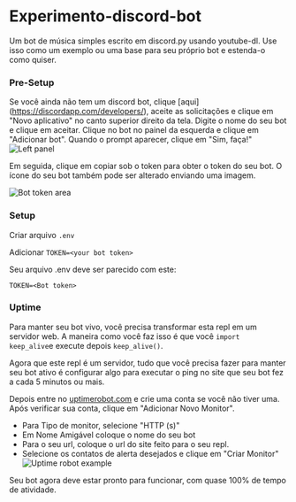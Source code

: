 # Experimento-discord-bot

Um bot de música simples escrito em discord.py usando youtube-dl. Use isso como um exemplo ou uma base para seu próprio bot e estenda-o como quiser.

### Pre-Setup

Se você ainda não tem um discord bot, clique [aqui] (https://discordapp.com/developers/), aceite as solicitações e clique em "Novo aplicativo" no canto superior direito da tela. Digite o nome do seu bot e clique em aceitar. Clique no bot no painel da esquerda e clique em "Adicionar bot". Quando o prompt aparecer, clique em "Sim, faça!"
![Left panel](https://i.imgur.com/hECJYWK.png)

Em seguida, clique em copiar sob o token para obter o token do seu bot. O ícone do seu bot também pode ser alterado enviando uma imagem.

![Bot token area](https://i.imgur.com/da0ktMC.png)

### Setup

Criar arquivo `.env`

Adicionar `TOKEN=<your bot token>`

Seu arquivo .env deve ser parecido com este:

```
TOKEN=<Bot token>
```

### Uptime

Para manter seu bot vivo, você precisa transformar esta repl em um servidor web. A maneira como você faz isso é que você `import keep_alive`e execute depois `keep_alive()`.

Agora que este repl é um servidor, tudo que você precisa fazer para manter seu bot ativo é configurar algo para executar o ping no site que seu bot fez a cada 5 minutos ou mais.

Depois entre no [uptimerobot.com](https://uptimerobot.com/) e crie uma conta se você não tiver uma.  Após verificar sua conta, clique em "Adicionar Novo Monitor".

+ Para Tipo de monitor, selecione "HTTP (s)"
+ Em Nome Amigável coloque o nome do seu bot
+ Para o seu url, coloque o url do site feito para o seu repl.
+ Selecione os contatos de alerta desejados e clique em "Criar Monitor"
![Uptime robot example](https://i.imgur.com/Qd9LXEy.png)

Seu bot agora deve estar pronto para funcionar, com quase 100% de tempo de atividade.

